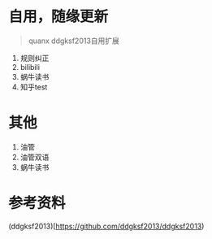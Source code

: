 # 自用，随缘更新
> quanx
> ddgksf2013自用扩展

1. 规则纠正
  1. bilibili
  2. 蜗牛读书
2. 知乎test



# 其他
1. 油管 
2. 油管双语
3. 蜗牛读书

# 参考资料
(ddgksf2013)[https://github.com/ddgksf2013/ddgksf2013)
